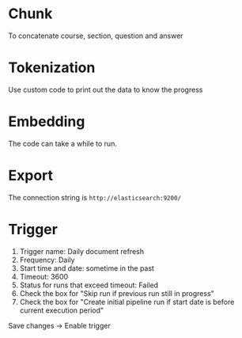 # Chunk 
To concatenate course, section, question and answer

# Tokenization
Use custom code to print out the data to know the progress

# Embedding
The code can take a while to run.

# Export
The connection string is `http://elasticsearch:9200/`

# Trigger
1. Trigger name: Daily document refresh
2. Frequency: Daily
3. Start time and date: sometime in the past
4. Timeout: 3600
5. Status for runs that exceed timeout: Failed
6. Check the box for "Skip run if previous run still in progress"
7. Check the box for "Create initial pipeline run if start date is before current execution period"

Save changes -> Enable trigger
